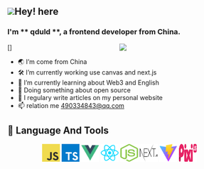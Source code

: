 ## <img src="https://media.giphy.com/media/hvRJCLFzcasrR4ia7z/giphy.gif" width="3%">Hey! here

### I'm ** qduld **, a frontend developer from China.

[<img align="right" width="50%" src="https://github-readme-stats.vercel.app/api?username=qduld&show_icons=true&theme=transparent">]

- 🌏 I’m come from China
- 🛠 I’m currently working use canvas and next.js
- 🌱 I’m currently learning about Web3 and English
- 🔭 Doing something about open source
- 📝 I regulary write articles on my personal website
- 📫 relation me 490334843@qq.com

## 🚀 Language And Tools

<div align="center" >
	<img src="./images/javascript.svg" width="40" height="40" alt="javascript" />
	<img src="./images/typescript.svg" width="40" height="40" alt="typescript" />
	<img src="./images/vuejs.svg" width="40" height="40" alt="vue" />
  <img src="./images/reactjs.svg" width="40" height="40" alt="react" />
	<img src="./images/nodejs.svg" width="40" height="40" alt="node" />
	<img src="./images/next.svg" width="40" height="40" alt="next" />
	<img src="./images/vite.svg" width="40" height="40" alt="vite" />
	<img src="./images/pixi.svg" width="40" height="40" alt="pixi" />
</div>
